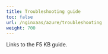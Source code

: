 ```yaml
---
title: Troubleshooting guide
toc: false
url: /nginxaas/azure/troubleshooting
weight: 700
---
```


Links to the F5 KB guide.